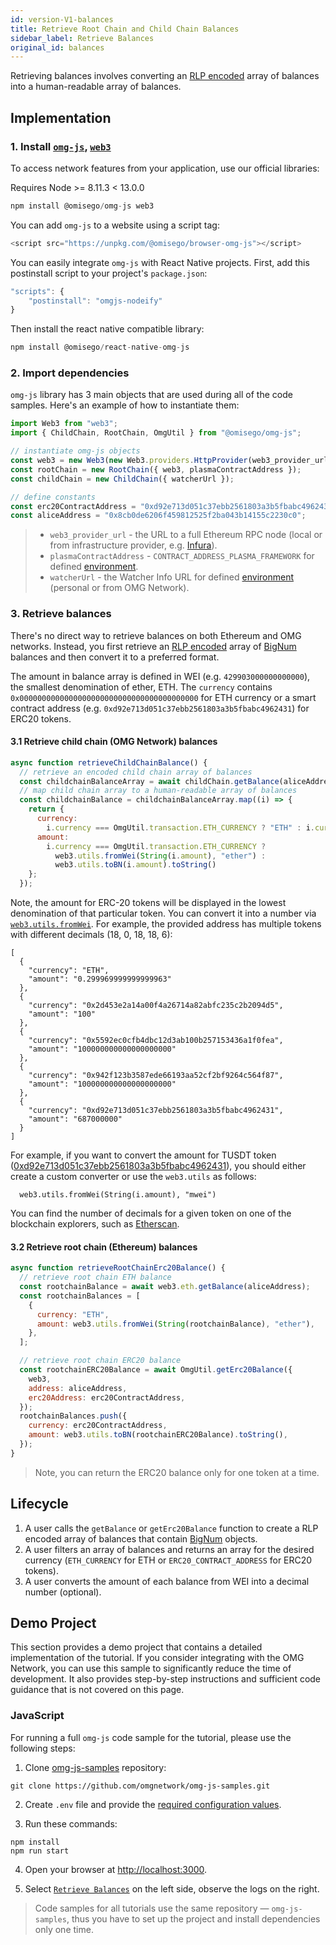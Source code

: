 ```yaml
---
id: version-V1-balances
title: Retrieve Root Chain and Child Chain Balances
sidebar_label: Retrieve Balances
original_id: balances
---
```


Retrieving balances involves converting an [RLP encoded](https://github.com/ethereum/wiki/wiki/RLP) array of balances into a human-readable array of balances.

## Implementation

### 1. Install [`omg-js`](https://github.com/omgnetwork/omg-js), [`web3`](https://github.com/ethereum/web3.js)

To access network features from your application, use our official libraries:

<!--DOCUSAURUS_CODE_TABS-->

<!-- Node -->

Requires Node >= 8.11.3 < 13.0.0

```js
npm install @omisego/omg-js web3
```

<!-- Browser -->

You can add `omg-js` to a website using a script tag:

```js
<script src="https://unpkg.com/@omisego/browser-omg-js"></script>
```

<!-- React Native -->

You can easily integrate `omg-js` with React Native projects. First, add this postinstall script to your project's `package.json`:

```js
"scripts": {
    "postinstall": "omgjs-nodeify"
}
```

Then install the react native compatible library:

```js
npm install @omisego/react-native-omg-js
```

<!--END_DOCUSAURUS_CODE_TABS-->

<!--DOCUSAURUS_CODE_TABS-->
<!-- JavaScript (ESNext) -->

### 2. Import dependencies

`omg-js` library has 3 main objects that are used during all of the code samples. Here's an example of how to instantiate them:

```js
import Web3 from "web3";
import { ChildChain, RootChain, OmgUtil } from "@omisego/omg-js";

// instantiate omg-js objects
const web3 = new Web3(new Web3.providers.HttpProvider(web3_provider_url));
const rootChain = new RootChain({ web3, plasmaContractAddress });
const childChain = new ChildChain({ watcherUrl });

// define constants
const erc20ContractAddress = "0xd92e713d051c37ebb2561803a3b5fbabc4962431";
const aliceAddress = "0x8cb0de6206f459812525f2ba043b14155c2230c0";
```

> - `web3_provider_url` - the URL to a full Ethereum RPC node (local or from infrastructure provider, e.g. [Infura](https://infura.io/)).
> - `plasmaContractAddress` - `CONTRACT_ADDRESS_PLASMA_FRAMEWORK` for defined [environment](/environments).
> - `watcherUrl` - the Watcher Info URL for defined [environment](/environments) (personal or from OMG Network).

### 3. Retrieve balances

There's no direct way to retrieve balances on both Ethereum and OMG networks. Instead, you first retrieve an [RLP encoded](https://github.com/ethereum/wiki/wiki/RLP) array of [BigNum](https://github.com/indutny/bn.js) balances and then convert it to a preferred format.

The amount in balance array is defined in WEI (e.g. `429903000000000000`), the smallest denomination of ether, ETH. The `currency` contains `0x0000000000000000000000000000000000000000` for ETH currency or a smart contract address (e.g. `0xd92e713d051c37ebb2561803a3b5fbabc4962431`) for ERC20 tokens.

#### 3.1 Retrieve child chain (OMG Network) balances

```js
async function retrieveChildChainBalance() {
  // retrieve an encoded child chain array of balances
  const childchainBalanceArray = await childChain.getBalance(aliceAddress);
  // map child chain array to a human-readable array of balances
  const childchainBalance = childchainBalanceArray.map((i) => {
    return {
      currency:
        i.currency === OmgUtil.transaction.ETH_CURRENCY ? "ETH" : i.currency,
      amount:
        i.currency === OmgUtil.transaction.ETH_CURRENCY ?
          web3.utils.fromWei(String(i.amount), "ether") :
          web3.utils.toBN(i.amount).toString()
    };
  });
```

Note, the amount for ERC-20 tokens will be displayed in the lowest denomination of that particular token. You can convert it into a number via [`web3.utils.fromWei`](https://web3js.readthedocs.io/en/v1.2.11/web3-utils.html#fromwei). For example, the provided address has multiple tokens with different decimals (18, 0, 18, 18, 6):

```
[
  {
    "currency": "ETH",
    "amount": "0.299969999999999963"
  },
  {
    "currency": "0x2d453e2a14a00f4a26714a82abfc235c2b2094d5",
    "amount": "100"
  },
  {
    "currency": "0x5592ec0cfb4dbc12d3ab100b257153436a1f0fea",
    "amount": "100000000000000000000"
  },
  {
    "currency": "0x942f123b3587ede66193aa52cf2bf9264c564f87",
    "amount": "100000000000000000000"
  },
  {
    "currency": "0xd92e713d051c37ebb2561803a3b5fbabc4962431",
    "amount": "687000000"
  }
]
```

For example, if you want to convert the amount for TUSDT token ([0xd92e713d051c37ebb2561803a3b5fbabc4962431](https://rinkeby.etherscan.io/token/0xd92e713d051c37ebb2561803a3b5fbabc4962431)), you should either create a custom converter or use the `web3.utils` as follows:

```
  web3.utils.fromWei(String(i.amount), "mwei")
```

You can find the number of decimals for a given token on one of the blockchain explorers, such as [Etherscan](https://rinkeby.etherscan.io).

#### 3.2 Retrieve root chain (Ethereum) balances

```js
async function retrieveRootChainErc20Balance() {
  // retrieve root chain ETH balance
  const rootchainBalance = await web3.eth.getBalance(aliceAddress);
  const rootchainBalances = [
    {
      currency: "ETH",
      amount: web3.utils.fromWei(String(rootchainBalance), "ether"),
    },
  ];

  // retrieve root chain ERC20 balance
  const rootchainERC20Balance = await OmgUtil.getErc20Balance({
    web3,
    address: aliceAddress,
    erc20Address: erc20ContractAddress,
  });
  rootchainBalances.push({
    currency: erc20ContractAddress,
    amount: web3.utils.toBN(rootchainERC20Balance).toString(),
  });
}
```

> Note, you can return the ERC20 balance only for one token at a time.

<!--END_DOCUSAURUS_CODE_TABS-->

## Lifecycle

1. A user calls the `getBalance` or `getErc20Balance` function to create a RLP encoded array of balances that contain [BigNum](https://github.com/indutny/bn.js) objects.
2. A user filters an array of balances and returns an array for the desired currency (`ETH_CURRENCY` for ETH or `ERC20_CONTRACT_ADDRESS` for ERC20 tokens).
3. A user converts the amount of each balance from WEI into a decimal number (optional).

## Demo Project

This section provides a demo project that contains a detailed implementation of the tutorial. If you consider integrating with the OMG Network, you can use this sample to significantly reduce the time of development. It also provides step-by-step instructions and sufficient code guidance that is not covered on this page.

### JavaScript

For running a full `omg-js` code sample for the tutorial, please use the following steps:

1. Clone [omg-js-samples](https://github.com/omgnetwork/omg-js-samples) repository:

```
git clone https://github.com/omgnetwork/omg-js-samples.git
```

2. Create `.env` file and provide the [required configuration values](https://github.com/omgnetwork/omg-js-samples/tree/master#setup).

3. Run these commands:

```
npm install
npm run start
```

4. Open your browser at [http://localhost:3000](http://localhost:3000). 

5. Select [`Retrieve Balances`](https://github.com/omgnetwork/omg-js-samples/tree/master/app/01-balances) on the left side, observe the logs on the right.

> Code samples for all tutorials use the same repository — `omg-js-samples`, thus you have to set up the project and install dependencies only one time.